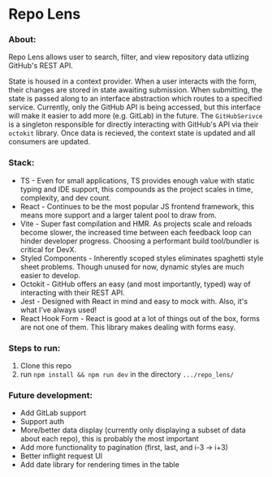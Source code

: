 # Repo Lens

### About:

Repo Lens allows user to search, filter, and view repository data utlizing GitHub's REST API.

State is housed in a context provider. When a user interacts with the form, their changes are stored in state awaiting submission. When submitting, the state is passed along to an interface abstraction which routes to a specified service. Currently, only the GitHub API is being accessed, but this interface will make it easier to add more (e.g. GitLab) in the future. The `GitHubSerivce` is a singleton responsible for directly interacting with GitHub's API via their `octokit` library. Once data is recieved, the context state is updated and all consumers are updated.

### Stack:

- TS - Even for small applications, TS provides enough value with static typing and IDE support, this compounds as the project scales in time, complexity, and dev count.
- React - Continues to be the most popular JS frontend framework, this means more support and a larger talent pool to draw from.
- Vite - Super fast compilation and HMR. As projects scale and reloads become slower, the increased time between each feedback loop can hinder developer progress. Choosing a performant build tool/bundler is critical for DevX.
- Styled Components - Inherently scoped styles eliminates spaghetti style sheet problems. Though unused for now, dynamic styles are much easier to develop.
- Octokit - GitHub offers an easy (and most importantly, typed) way of interacting with their REST API.
- Jest - Designed with React in mind and easy to mock with. Also, it's what I've always used!
- React Hook Form - React is good at a lot of things out of the box, forms are not one of them. This library makes dealing with forms easy.

### Steps to run:

1.  Clone this repo
2.  run `npm install && npm run dev` in the directory `.../repo_lens/`

### Future development:

- Add GitLab support
- Support auth
- More/better data display (currently only displaying a subset of data about each repo), this is probably the most important
- Add more functionality to pagination (first, last, and i-3 -> i+3)
- Better inflight request UI
- Add date library for rendering times in the table
